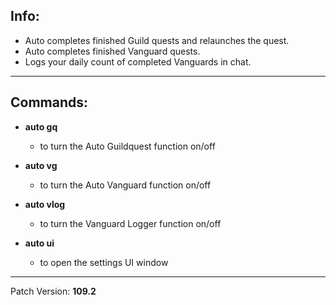 ## Info:

- Auto completes finished Guild quests and relaunches the quest.
- Auto completes finished Vanguard quests.
- Logs your daily count of completed Vanguards in chat.

---

## Commands:

- **auto gq**
  - to turn the Auto Guildquest function on/off

- **auto vg**
  - to turn the Auto Vanguard function on/off

- **auto vlog**
  - to turn the Vanguard Logger function on/off

- **auto ui**
  - to open the settings UI window

---

Patch Version: **109.2**